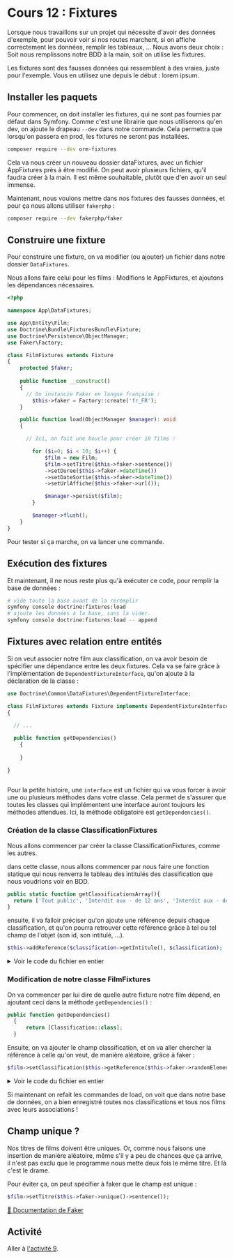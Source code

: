 # Cours 12 : Fixtures

Lorsque nous travaillons sur un projet qui nécessite d'avoir des données d'exemple, pour pouvoir voir si nos routes marchent, si on affiche correctement les données, remplir les tableaux, ... Nous avons deux choix : Soit nous remplissons notre BDD à la main, soit on utilise les fixtures.

Les fixtures sont des fausses données qui ressemblent à des vraies, juste pour l'exemple. Vous en utilisez une depuis le début : lorem ipsum.

## Installer les paquets
Pour commencer, on doit installer les fixtures, qui ne sont pas fournies par défaut dans Symfony. Comme c'est une librairie que nous utiliserons qu'en dev, on ajoute le drapeau `--dev` dans notre commande. Cela permettra que lorsqu'on passera en prod, les fixtures ne seront pas installées.

```bash
composer require --dev orm-fixtures
```
Cela va nous créer un nouveau dossier dataFixtures, avec un fichier AppFixtures près à être modifié.
On peut avoir plusieurs fichiers, qu'il faudra créer à la main. Il est même souhaitable, plutôt que d'en avoir un seul immense.

Maintenant, nous voulons mettre dans nos fixtures des fausses données, et pour ça nous allons utiliser `fakerphp` :

```bash
composer require --dev fakerphp/faker
```

## Construire une fixture

Pour construire une fixture, on va modifier (ou ajouter) un fichier dans notre dossier `DataFixtures`.

Nous allons faire celui pour les films : Modifions le AppFixtures, et ajoutons les dépendances nécessaires.

```php
<?php

namespace App\DataFixtures;

use App\Entity\Film;
use Doctrine\Bundle\FixturesBundle\Fixture;
use Doctrine\Persistence\ObjectManager;
use Faker\Factory;

class FilmFixtures extends Fixture
{
    protected $faker;
    
    public function __construct()
    {
      // On instancie Faker en langue française :
        $this->faker = Factory::create('fr_FR');
    }

    public function load(ObjectManager $manager): void
    {

      // Ici, on fait une boucle pour créer 10 films :

        for ($i=0; $i < 10; $i++) { 
            $film = new Film;
            $film->setTitre($this->faker->sentence())
            ->setDuree($this->faker->dateTime())
            ->setDateSortie($this->faker->dateTime())
            ->setUrlAffiche($this->faker->url());

            $manager->persist($film);
        }

        $manager->flush();
    }
}
```

Pour tester si ça marche, on va lancer une commande.

## Exécution des fixtures
Et maintenant, il ne nous reste plus qu'à exécuter ce code, pour remplir la base de données :

```bash
# vide toute la base avant de la reremplir
symfony console doctrine:fixtures:load 
# ajoute les données à la base, sans la vider.
symfony console doctrine:fixtures:load -- append 
```

## Fixtures avec relation entre entités
Si on veut associer notre film aux classification, on va avoir besoin de spécifier une dépendance entre les deux fixtures. Cela va se faire grâce à l'implémentation de `DependentFixtureInterface`, qu'on ajoute à la déclaration de la classe :

```php
use Doctrine\Common\DataFixtures\DependentFixtureInterface;

class FilmFixtures extends Fixture implements DependentFixtureInterface
{
  
  // ...

  public function getDependencies()
    {
        
    }

}
  
```

Pour la petite histoire, une `interface` est un fichier qui va vous forcer à avoir une ou plusieurs méthodes dans votre classe. Cela permet de s'assurer que toutes les classes qui implémentent une interface auront toujours les méthodes attendues. Ici, la méthode obligatoire est `getDependencies()`.

### Création de la classe ClassificationFixtures

Nous allons commencer par créer la classe ClassificationFixtures, comme les autres. 

dans cette classe, nous allons commencer par nous faire une fonction statique qui nous renverra le tableau des intitulés des classification que nous voudrions voir en BDD. 

```php
public static function getClassificationsArray(){
  return ['Tout public', 'Interdit aux - de 12 ans', 'Interdit aux - de 16 ans', 'Interdit aux - de 18 ans'];
}
```

ensuite, il va falloir préciser qu'on ajoute une référence depuis chaque classification, et qu'on pourra retrouver cette référence grâce à tel ou tel champ de l'objet (son id, son intitulé, ...).

```php
$this->addReference($classification->getIntitule(), $classification);
```
<details>
<summary>Voir le code du fichier en entier</summary>

```php
<?php

namespace App\DataFixtures;

use App\Entity\Classification;
use Doctrine\Bundle\FixturesBundle\Fixture;
use Doctrine\Persistence\ObjectManager;
use Faker\Factory;

class ClassificationFixtures extends Fixture
{
    protected $faker;
    
    public function __construct()
    {
        $this->faker = Factory::create('fr_FR');
    }

    public function load(ObjectManager $manager): void
    {


        for ($i=0; $i < sizeof(self::getClassificationsArray()); $i++) { 
            $classification = new Classification;
            $classification->setIntitule(self::getClassificationsArray()[$i])
            ->setAvertissement($this->faker->sentence());

            $manager->persist($classification);

            $this->addReference($classification->getIntitule(), $classification);
        }

        $manager->flush();
    }

    public static function getClassificationsArray(){
      return ['Tout public', 'Interdit aux - de 12 ans', 'Interdit aux - de 16 ans', 'Interdit aux - de 18 ans'];
    }
}

```

</details>

### Modification de notre classe FilmFixtures

On va commencer par lui dire de quelle autre fixture notre film dépend, en ajoutant ceci dans la méthode `getDependencies()` :

```php
public function getDependencies()
  {
      return [Classification::class];
  }
```
Ensuite, on va ajouter le champ classification, et on va aller chercher la référence à celle qu'on veut, de manière aléatoire, grâce à faker :

```php
$film->setClassification($this->getReference($this->faker->randomElement(ClassificationFixtures::getClassificationsArray())))
```
<details>
<summary>Voir le code du fichier en entier</summary>

```php
<?php

namespace App\DataFixtures;

use App\Entity\Film;
use Doctrine\Bundle\FixturesBundle\Fixture;
use Doctrine\Common\DataFixtures\DependentFixtureInterface;
use Doctrine\Persistence\ObjectManager;
use Faker\Factory;

class FilmFixtures extends Fixture implements DependentFixtureInterface
{
    protected $faker;
    
    public function __construct()
    {
        $this->faker = Factory::create('fr_FR');
    }

    public function load(ObjectManager $manager): void
    {

        for ($i=0; $i < 10; $i++) { 
            $film = new Film;
            $film->setTitre($this->faker->sentence())
            ->setDuree($this->faker->dateTime())
            ->setDateSortie($this->faker->dateTime())
            ->setUrlAffiche($this->faker->url())
            ->setClassification($this->getReference($this->faker->randomElement(ClassificationFixtures::getClassificationsArray())));
        }

        $manager->flush();
    }

    public function getDependencies()
    {
        return [ClassificationFixtures::class];
    }
}
```
</details>

Si maintenant on refait les commandes de load, on voit que dans notre base de données, on a bien enregistré toutes nos classifications et tous nos films avec leurs associations ! 


## Champ unique ?
Nos titres de films doivent être uniques. Or, comme nous faisons une insertion de manière aléatoire, même s'il y a peu de chances que ça arrive, il n'est pas exclu que le programme nous mette deux fois le même titre. Et là c'est le drame.

Pour éviter ça, on peut spécifier à faker que le champ est unique : 

```php
$film->setTitre($this->faker->unique()->sentence());
```

[📜 Documentation de Faker](https://fakerphp.github.io/)



## Activité
Aller à [l'activité 9](<20 Activité 9.md>).